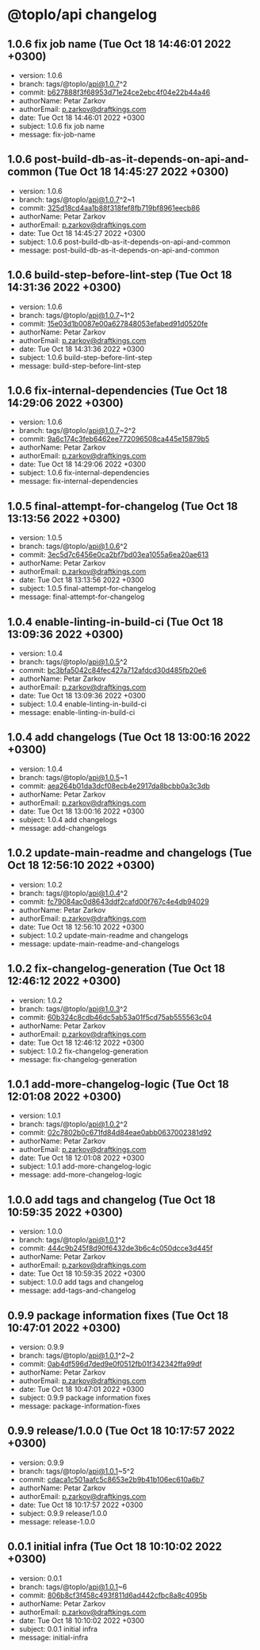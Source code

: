 # @toplo/api changelog
    
## 1.0.6 fix job name (Tue Oct 18 14:46:01 2022 +0300)
* version: 1.0.6
* branch: tags/@toplo/api@1.0.7^2
* commit: [b627888f3f68953d71e24ce2ebc4f04e22b44a46](https://github.com/petarzarkov/toplo/commit/b627888f3f68953d71e24ce2ebc4f04e22b44a46)
* authorName: Petar Zarkov
* authorEmail: p.zarkov@draftkings.com
* date: Tue Oct 18 14:46:01 2022 +0300
* subject: 1.0.6 fix job name
* message: fix-job-name

## 1.0.6 post-build-db-as-it-depends-on-api-and-common (Tue Oct 18 14:45:27 2022 +0300)
* version: 1.0.6
* branch: tags/@toplo/api@1.0.7^2~1
* commit: [325d18cd4aa1b88f318fef8fb719bf8961eecb86](https://github.com/petarzarkov/toplo/commit/325d18cd4aa1b88f318fef8fb719bf8961eecb86)
* authorName: Petar Zarkov
* authorEmail: p.zarkov@draftkings.com
* date: Tue Oct 18 14:45:27 2022 +0300
* subject: 1.0.6 post-build-db-as-it-depends-on-api-and-common
* message: post-build-db-as-it-depends-on-api-and-common

## 1.0.6 build-step-before-lint-step (Tue Oct 18 14:31:36 2022 +0300)
* version: 1.0.6
* branch: tags/@toplo/api@1.0.7~1^2
* commit: [15e03d1b0087e00a627848053efabed91d0520fe](https://github.com/petarzarkov/toplo/commit/15e03d1b0087e00a627848053efabed91d0520fe)
* authorName: Petar Zarkov
* authorEmail: p.zarkov@draftkings.com
* date: Tue Oct 18 14:31:36 2022 +0300
* subject: 1.0.6 build-step-before-lint-step
* message: build-step-before-lint-step

## 1.0.6 fix-internal-dependencies (Tue Oct 18 14:29:06 2022 +0300)
* version: 1.0.6
* branch: tags/@toplo/api@1.0.7~2^2
* commit: [9a6c174c3feb6462ee772096508ca445e15879b5](https://github.com/petarzarkov/toplo/commit/9a6c174c3feb6462ee772096508ca445e15879b5)
* authorName: Petar Zarkov
* authorEmail: p.zarkov@draftkings.com
* date: Tue Oct 18 14:29:06 2022 +0300
* subject: 1.0.6 fix-internal-dependencies
* message: fix-internal-dependencies

## 1.0.5 final-attempt-for-changelog (Tue Oct 18 13:13:56 2022 +0300)
* version: 1.0.5
* branch: tags/@toplo/api@1.0.6^2
* commit: [3ec5d7c6456e0ca2bf7bd03ea1055a6ea20ae613](https://github.com/petarzarkov/toplo/commit/3ec5d7c6456e0ca2bf7bd03ea1055a6ea20ae613)
* authorName: Petar Zarkov
* authorEmail: p.zarkov@draftkings.com
* date: Tue Oct 18 13:13:56 2022 +0300
* subject: 1.0.5 final-attempt-for-changelog
* message: final-attempt-for-changelog

## 1.0.4 enable-linting-in-build-ci (Tue Oct 18 13:09:36 2022 +0300)
* version: 1.0.4
* branch: tags/@toplo/api@1.0.5^2
* commit: [bc3bfa5042c84fec427a712afdcd30d485fb20e6](https://github.com/petarzarkov/toplo/commit/bc3bfa5042c84fec427a712afdcd30d485fb20e6)
* authorName: Petar Zarkov
* authorEmail: p.zarkov@draftkings.com
* date: Tue Oct 18 13:09:36 2022 +0300
* subject: 1.0.4 enable-linting-in-build-ci
* message: enable-linting-in-build-ci

## 1.0.4 add changelogs (Tue Oct 18 13:00:16 2022 +0300)
* version: 1.0.4
* branch: tags/@toplo/api@1.0.5~1
* commit: [aea264b01da3dcf08ecb4e2917da8bcbb0a3c3db](https://github.com/petarzarkov/toplo/commit/aea264b01da3dcf08ecb4e2917da8bcbb0a3c3db)
* authorName: Petar Zarkov
* authorEmail: p.zarkov@draftkings.com
* date: Tue Oct 18 13:00:16 2022 +0300
* subject: 1.0.4 add changelogs
* message: add-changelogs

## 1.0.2 update-main-readme and changelogs (Tue Oct 18 12:56:10 2022 +0300)
* version: 1.0.2
* branch: tags/@toplo/api@1.0.4^2
* commit: [fc79084ac0d8643ddf2cafd00f767c4e4db94029](https://github.com/petarzarkov/toplo/commit/fc79084ac0d8643ddf2cafd00f767c4e4db94029)
* authorName: Petar Zarkov
* authorEmail: p.zarkov@draftkings.com
* date: Tue Oct 18 12:56:10 2022 +0300
* subject: 1.0.2 update-main-readme and changelogs
* message: update-main-readme-and-changelogs

## 1.0.2 fix-changelog-generation (Tue Oct 18 12:46:12 2022 +0300)
* version: 1.0.2
* branch: tags/@toplo/api@1.0.3^2
* commit: [60b324c8cdb46dc5ab53a01f5cd75ab555563c04](https://github.com/petarzarkov/toplo/commit/60b324c8cdb46dc5ab53a01f5cd75ab555563c04)
* authorName: Petar Zarkov
* authorEmail: p.zarkov@draftkings.com
* date: Tue Oct 18 12:46:12 2022 +0300
* subject: 1.0.2 fix-changelog-generation
* message: fix-changelog-generation

## 1.0.1 add-more-changelog-logic (Tue Oct 18 12:01:08 2022 +0300)
* version: 1.0.1
* branch: tags/@toplo/api@1.0.2^2
* commit: [02c7802b0c671fd84d84eae0abb0637002381d92](https://github.com/petarzarkov/toplo/commit/02c7802b0c671fd84d84eae0abb0637002381d92)
* authorName: Petar Zarkov
* authorEmail: p.zarkov@draftkings.com
* date: Tue Oct 18 12:01:08 2022 +0300
* subject: 1.0.1 add-more-changelog-logic
* message: add-more-changelog-logic

## 1.0.0 add tags and changelog (Tue Oct 18 10:59:35 2022 +0300)
* version: 1.0.0
* branch: tags/@toplo/api@1.0.1^2
* commit: [444c9b245f8d90f6432de3b6c4c050dcce3d445f](https://github.com/petarzarkov/toplo/commit/444c9b245f8d90f6432de3b6c4c050dcce3d445f)
* authorName: Petar Zarkov
* authorEmail: p.zarkov@draftkings.com
* date: Tue Oct 18 10:59:35 2022 +0300
* subject: 1.0.0 add tags and changelog
* message: add-tags-and-changelog

## 0.9.9 package information fixes (Tue Oct 18 10:47:01 2022 +0300)
* version: 0.9.9
* branch: tags/@toplo/api@1.0.1^2~2
* commit: [0ab4df596d7ded9e0f0512fb01f342342ffa99df](https://github.com/petarzarkov/toplo/commit/0ab4df596d7ded9e0f0512fb01f342342ffa99df)
* authorName: Petar Zarkov
* authorEmail: p.zarkov@draftkings.com
* date: Tue Oct 18 10:47:01 2022 +0300
* subject: 0.9.9 package information fixes
* message: package-information-fixes

## 0.9.9 release/1.0.0 (Tue Oct 18 10:17:57 2022 +0300)
* version: 0.9.9
* branch: tags/@toplo/api@1.0.1~5^2
* commit: [cdaca1c501aafc5c8653e2b9b41b106ec610a6b7](https://github.com/petarzarkov/toplo/commit/cdaca1c501aafc5c8653e2b9b41b106ec610a6b7)
* authorName: Petar Zarkov
* authorEmail: p.zarkov@draftkings.com
* date: Tue Oct 18 10:17:57 2022 +0300
* subject: 0.9.9 release/1.0.0
* message: release-1.0.0

## 0.0.1 initial infra (Tue Oct 18 10:10:02 2022 +0300)
* version: 0.0.1
* branch: tags/@toplo/api@1.0.1~6
* commit: [806b8cf3f458c493f811d6ad442cfbc8a8c4095b](https://github.com/petarzarkov/toplo/commit/806b8cf3f458c493f811d6ad442cfbc8a8c4095b)
* authorName: Petar Zarkov
* authorEmail: p.zarkov@draftkings.com
* date: Tue Oct 18 10:10:02 2022 +0300
* subject: 0.0.1 initial infra
* message: initial-infra
